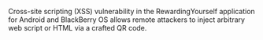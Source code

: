 Cross-site scripting (XSS) vulnerability in the RewardingYourself application for Android and BlackBerry OS allows remote attackers to inject arbitrary web script or HTML via a crafted QR code.